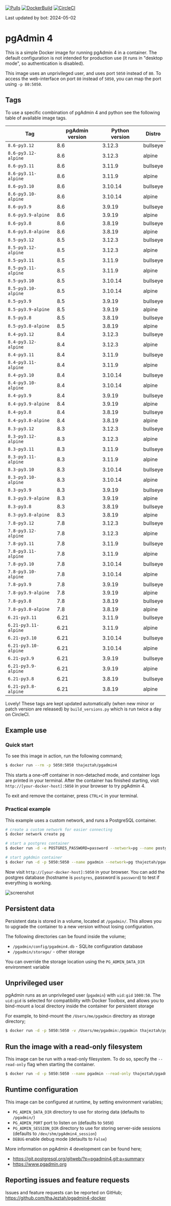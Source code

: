 [![Pulls](https://img.shields.io/docker/pulls/chinaboeller/pgadmin4.svg?style=flat-square&logo=docker)](https://hub.docker.com/r/chinaboeller/pgadmin4/)
[![DockerBuild](https://img.shields.io/docker/cloud/build/chinaboeller/pgadmin4.svg?style=flat-square&logo=docker)](https://hub.docker.com/r/chinaboeller/pgadmin4/)
[![CircleCI](https://img.shields.io/circleci/project/github/FlorianASchroeder/pgadmin4-docker.svg?style=flat-square&logo=circleci)](https://circleci.com/gh/FlorianASchroeder/pgadmin4-docker)

Last updated by bot: 2024-05-02

# pgAdmin 4

This is a simple Docker image for running pgAdmin 4 in a container. The default
configuration is not intended for production use (it runs in "desktop mode",
so authentication is disabled).

This image uses an unprivileged user, and uses port `5050` instead of `80`.
To access the web-interface on port `80` instead of `5050`, you can map the
port using `-p 80:5050`.

## Tags
To use a specific combination of pgAdmin 4 and python see the following table of available image tags.

| Tag | pgAdmin version | Python version | Distro |
| --- | --- | --- | --- |
| `8.6-py3.12` | 8.6 | 3.12.3 | bullseye |
| `8.6-py3.12-alpine` | 8.6 | 3.12.3 | alpine |
| `8.6-py3.11` | 8.6 | 3.11.9 | bullseye |
| `8.6-py3.11-alpine` | 8.6 | 3.11.9 | alpine |
| `8.6-py3.10` | 8.6 | 3.10.14 | bullseye |
| `8.6-py3.10-alpine` | 8.6 | 3.10.14 | alpine |
| `8.6-py3.9` | 8.6 | 3.9.19 | bullseye |
| `8.6-py3.9-alpine` | 8.6 | 3.9.19 | alpine |
| `8.6-py3.8` | 8.6 | 3.8.19 | bullseye |
| `8.6-py3.8-alpine` | 8.6 | 3.8.19 | alpine |
| `8.5-py3.12` | 8.5 | 3.12.3 | bullseye |
| `8.5-py3.12-alpine` | 8.5 | 3.12.3 | alpine |
| `8.5-py3.11` | 8.5 | 3.11.9 | bullseye |
| `8.5-py3.11-alpine` | 8.5 | 3.11.9 | alpine |
| `8.5-py3.10` | 8.5 | 3.10.14 | bullseye |
| `8.5-py3.10-alpine` | 8.5 | 3.10.14 | alpine |
| `8.5-py3.9` | 8.5 | 3.9.19 | bullseye |
| `8.5-py3.9-alpine` | 8.5 | 3.9.19 | alpine |
| `8.5-py3.8` | 8.5 | 3.8.19 | bullseye |
| `8.5-py3.8-alpine` | 8.5 | 3.8.19 | alpine |
| `8.4-py3.12` | 8.4 | 3.12.3 | bullseye |
| `8.4-py3.12-alpine` | 8.4 | 3.12.3 | alpine |
| `8.4-py3.11` | 8.4 | 3.11.9 | bullseye |
| `8.4-py3.11-alpine` | 8.4 | 3.11.9 | alpine |
| `8.4-py3.10` | 8.4 | 3.10.14 | bullseye |
| `8.4-py3.10-alpine` | 8.4 | 3.10.14 | alpine |
| `8.4-py3.9` | 8.4 | 3.9.19 | bullseye |
| `8.4-py3.9-alpine` | 8.4 | 3.9.19 | alpine |
| `8.4-py3.8` | 8.4 | 3.8.19 | bullseye |
| `8.4-py3.8-alpine` | 8.4 | 3.8.19 | alpine |
| `8.3-py3.12` | 8.3 | 3.12.3 | bullseye |
| `8.3-py3.12-alpine` | 8.3 | 3.12.3 | alpine |
| `8.3-py3.11` | 8.3 | 3.11.9 | bullseye |
| `8.3-py3.11-alpine` | 8.3 | 3.11.9 | alpine |
| `8.3-py3.10` | 8.3 | 3.10.14 | bullseye |
| `8.3-py3.10-alpine` | 8.3 | 3.10.14 | alpine |
| `8.3-py3.9` | 8.3 | 3.9.19 | bullseye |
| `8.3-py3.9-alpine` | 8.3 | 3.9.19 | alpine |
| `8.3-py3.8` | 8.3 | 3.8.19 | bullseye |
| `8.3-py3.8-alpine` | 8.3 | 3.8.19 | alpine |
| `7.8-py3.12` | 7.8 | 3.12.3 | bullseye |
| `7.8-py3.12-alpine` | 7.8 | 3.12.3 | alpine |
| `7.8-py3.11` | 7.8 | 3.11.9 | bullseye |
| `7.8-py3.11-alpine` | 7.8 | 3.11.9 | alpine |
| `7.8-py3.10` | 7.8 | 3.10.14 | bullseye |
| `7.8-py3.10-alpine` | 7.8 | 3.10.14 | alpine |
| `7.8-py3.9` | 7.8 | 3.9.19 | bullseye |
| `7.8-py3.9-alpine` | 7.8 | 3.9.19 | alpine |
| `7.8-py3.8` | 7.8 | 3.8.19 | bullseye |
| `7.8-py3.8-alpine` | 7.8 | 3.8.19 | alpine |
| `6.21-py3.11` | 6.21 | 3.11.9 | bullseye |
| `6.21-py3.11-alpine` | 6.21 | 3.11.9 | alpine |
| `6.21-py3.10` | 6.21 | 3.10.14 | bullseye |
| `6.21-py3.10-alpine` | 6.21 | 3.10.14 | alpine |
| `6.21-py3.9` | 6.21 | 3.9.19 | bullseye |
| `6.21-py3.9-alpine` | 6.21 | 3.9.19 | alpine |
| `6.21-py3.8` | 6.21 | 3.8.19 | bullseye |
| `6.21-py3.8-alpine` | 6.21 | 3.8.19 | alpine |

Lovely! These tags are kept updated automatically (when new minor or patch version are released) by `build_versions.py` which is run twice a day on CircleCI.

## Example use

### Quick start

To see this image in action, run the following command;

```bash
$ docker run --rm -p 5050:5050 thajeztah/pgadmin4
```

This starts a one-off container in non-detached mode, and container logs are
printed in your terminal. After the container has finished starting, visit
`http://[your-docker-host]:5050` in your browser to try pgAdmin 4.

To exit and remove the container, press `CTRL+C` in your terminal.


### Practical example

This example uses a custom network, and runs a PostgreSQL container.

```bash
# create a custom network for easier connecting
$ docker network create pg

# start a postgres container
$ docker run -d -e POSTGRES_PASSWORD=password --network=pg --name postgres postgres:9-alpine

# start pgAdmin container
$ docker run -d -p 5050:5050 --name pgadmin --network=pg thajeztah/pgadmin4
```

Now visit `http://[your-docker-host]:5050` in your browser. You can add the
postgres database (hostname is `postgres`, password is `password`) to test
if everything is working.

![screenshot](https://raw.githubusercontent.com/thaJeztah/pgadmin4-docker/master/pgadmin-screenshot.png)

## Persistent data

Persistent data is stored in a volume, located at `/pgadmin/`. This allows
you to upgrade the container to a new version without losing configuration.

The following directories can be found inside the volume;

- `/pgadmin/config/pgadmin4.db` - SQLite configuration database
- `/pgadmin/storage/` - other storage

You can override the storage location using the `PG_ADMIN_DATA_DIR`
environment variable

## Unprivileged user

pgAdmin runs as an unprivileged user (`pgadmin`) with `uid:gid` `1000:50`.
The `uid:gid` is selected for compatibility with Docker Toolbox, and allows
you to bind-mount a local directory inside the container for persistent
storage

For example, to bind-mount the `/Users/me/pgadmin` directory as storage directory;

```bash
$ docker run -d -p 5050:5050 -v /Users/me/pgadmin:/pgadmin thajeztah/pgadmin4
```

## Run the image with a read-only filesystem

This image can be run with a read-only filesystem. To do so, specify the
`--read-only` flag when starting the container.

```bash
$ docker run -d -p 5050:5050 --name pgadmin --read-only thajeztah/pgadmin4
```

## Runtime configuration

This image can be configured at runtime, by setting environment variables;

- `PG_ADMIN_DATA_DIR` directory to use for storing data (defaults to `/pgadmin/`)
- `PG_ADMIN_PORT` port to listen on (defaults to `5050`)
- `PG_ADMIN_SESSION_DIR` directory to use for storing server-side sessions (defaults to `/dev/shm/pgAdmin4_session`)
- `DEBUG` enable debug mode (detaults to `False`)

More information on pgAdmin 4 development can be found here;

- https://git.postgresql.org/gitweb/?p=pgadmin4.git;a=summary
- https://www.pgadmin.org

## Reporting issues and feature requests

Issues and feature requests can be reported on GitHub;
https://github.com/thaJeztah/pgadmin4-docker
